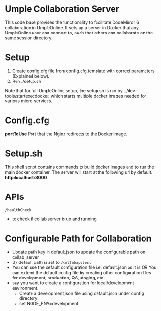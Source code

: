 # Umple Collaboration Server
This code base provides the functionality to facilitate CodeMirror 6 collaboration in UmpleOnline. It sets up a server in Docker that any UmpleOnline user can connect to, such that others can collaborate on the same session directory.

# Setup
1. Create config.cfg file from config.cfg.template with correct parameters (Explained below).
2. Run ./setup.sh

Note that for full UmpleOnline setup, the setup.sh is run by ../dev-tools/startexecdocker, which starts multiple docker images needed for various micro-services.


# Config.cfg
__portToUse__
Port that the Nginx redirects to the Docker image. 


# Setup.sh
This shell script contains commands to build docker images and to run the main docker container. The server will start at the following url by default.  
__http:localhost:8000__  

# APIs
`/healthCheck`
- to check if collab server is up and running

# Configurable Path for Collaboration
- Update path key in default.json to update the configurable path on collab_server
- By default path is set to `/collabapitest`
- You can use the default configuration file i.e. default.json as it is OR You can extend the default config file by creating other configuration files for development, production, QA, staging, etc.
- say you want to create a configuration for local/development environment.
    - Create a development.json file using default.json under config directory
    - set NODE_ENV=development